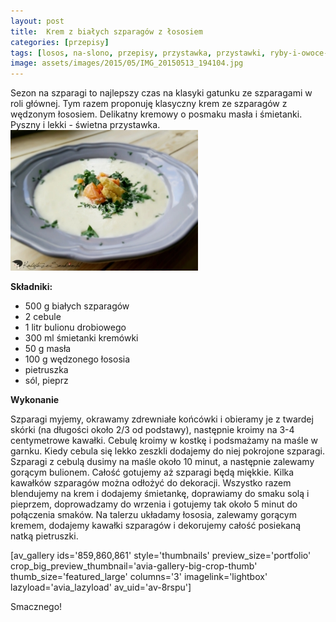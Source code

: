 ```yaml
---
layout: post
title:  Krem z białych szparagów z łososiem
categories: [przepisy]
tags: [losos, na-slono, przepisy, przystawka, przystawki, ryby-i-owoce-morza, szparagi, zupa, zupa-krem, zupy]
image: assets/images/2015/05/IMG_20150513_194104.jpg
---
```

Sezon na szparagi to najlepszy czas na klasyki gatunku ze szparagami w roli głównej. Tym razem proponuję klasyczny krem ze szparagów z wędzonym łososiem. Delikatny kremowy o posmaku masła i śmietanki. Pyszny i lekki - świetna przystawka.
![](assets/images/2015/05/IMG_20150513_194141-300x225.jpg)



**Składniki:**
* 500 g białych szparagów
* 2 cebule
* 1 litr bulionu drobiowego
* 300 ml śmietanki kremówki
* 50 g masła
* 100 g wędzonego łososia
* pietruszka
* sól, pieprz


**Wykonanie**

Szparagi myjemy, okrawamy zdrewniałe końcówki i obieramy je z twardej skórki (na długości około 2/3 od podstawy), następnie kroimy na 3-4 centymetrowe kawałki. Cebulę kroimy w kostkę i podsmażamy na maśle w garnku. Kiedy cebula się lekko zeszkli dodajemy do niej pokrojone szparagi. Szparagi z cebulą dusimy na maśle około 10 minut, a następnie zalewamy gorącym bulionem. Całość gotujemy aż szparagi będą miękkie. Kilka kawałków szparagów można odłożyć do dekoracji. Wszystko razem blendujemy na krem i dodajemy śmietankę, doprawiamy do smaku solą i pieprzem, doprowadzamy do wrzenia i gotujemy tak około 5 minut do połączenia smaków. Na talerzu układamy łososia, zalewamy gorącym kremem, dodajemy kawałki szparagów i dekorujemy całość posiekaną natką pietruszki.

[av\_gallery ids='859,860,861' style='thumbnails' preview\_size='portfolio' crop\_big\_preview\_thumbnail='avia-gallery-big-crop-thumb' thumb\_size='featured\_large' columns='3' imagelink='lightbox' lazyload='avia\_lazyload' av\_uid='av-8rspu']

Smacznego!
    
